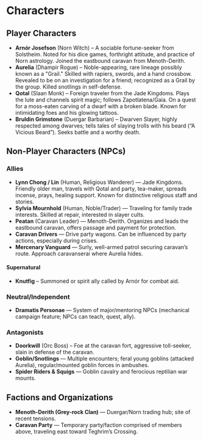 # Characters

## Player Characters
- **Arnór Josefson** (Norn Witch) – A sociable fortune-seeker from Solstheim. Noted for his dice games, forthright attitude, and practice of Norn astrology. Joined the eastbound caravan from Menoth-Derith.
- **Aurelia** (Dhampir Rogue) – Noble-appearing, rare lineage possibly known as a "Grail." Skilled with rapiers, swords, and a hand crossbow. Revealed to be on an investigation for a friend; recognized as a Grail by the group. Killed snotlings in self-defense.
- **Qotal** (Slaan Monk) – Foreign traveler from the Jade Kingdoms. Plays the lute and channels spirit magic; follows Zapotlatena/Gaia. On a quest for a moss-eaten carving of a dwarf with a broken blade. Known for intimidating foes and his glowing tattoos.
- **Bruldin Grimstone** (Duergar Barbarian) – Dwarven Slayer, highly respected among dwarves; tells tales of slaying trolls with his beard (“A Vicious Beard”). Seeks battle and a worthy death.

## Non-Player Characters (NPCs)
### Allies
- **Lynn Chong / Lin** (Human, Religious Wanderer) — Jade Kingdoms. Friendly older man, travels with Qotal and party, tea-maker, spreads incense, prays, healing support. Known for distinctive religious staff and stories.
- **Sylvia Mournhold** (Human, Noble/Trader) — Traveling for family trade interests. Skilled at repair, interested in slayer cults.
- **Peatan** (Caravan Leader) — Menoth-Derith. Organizes and leads the eastbound caravan, offers passage and payment for protection.
- **Caravan Drivers** — Drive party wagons. Can be influenced by party actions, especially during crises.
- **Mercenary Vanguard** — Surly, well-armed patrol securing caravan’s route. Approach caravanserai where Aurelia hides.

#### Supernatural
- **Knutfig** – Summoned or spirit ally called by Arnór for combat aid.

### Neutral/Independent
- **Dramatis Personae** — System of major/mentoring NPCs (mechanical campaign feature; NPCs can teach, quest, ally).

### Antagonists
- **Doorkwill** (Orc Boss) – Foe at the caravan fort, aggressive toll-seeker, slain in defense of the caravan.
- **Goblin/Snotlings** — Multiple encounters; feral young goblins (attacked Aurelia), regular/mounted goblin forces in ambushes.
- **Spider Riders & Squigs** — Goblin cavalry and ferocious reptilian war mounts.

## Factions and Organizations
- **Menoth-Derith (Grey-rock Clan)** — Duergar/Norn trading hub; site of recent tensions.
- **Caravan Party** — Temporary party/faction comprised of members above, traveling east toward Teghrim’s Crossing.
